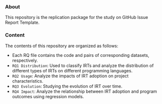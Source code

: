 ### About
This repository is the replication package for the study on GitHub Issue Report Template.
### Content
The contents of this repository are organized as follows: 

- Each RQ file contains the code and pairs of corresponding datasets, respectively.
- `RQ1 Distribution`: Used to classify IRTs and analyze the distribution of different types of IRTs on different programming languages.
- `RQ2 Usage`: Analyze the impacts of IRT adoption on project characteristics.
- `RQ3 Evolution`: Studying the evolution of IRT over time.
- `RQ4 Impact`: Analyze the relationship between IRT adoption and program outcomes using regression models.
